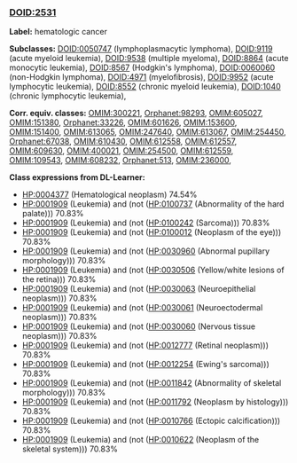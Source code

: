 
### [DOID:2531](http://purl.obolibrary.org/obo/DOID_2531)
**Label:** hematologic cancer

**Subclasses:** [DOID:0050747](http://purl.obolibrary.org/obo/DOID_0050747) (lymphoplasmacytic lymphoma), [DOID:9119](http://purl.obolibrary.org/obo/DOID_9119) (acute myeloid leukemia), [DOID:9538](http://purl.obolibrary.org/obo/DOID_9538) (multiple myeloma), [DOID:8864](http://purl.obolibrary.org/obo/DOID_8864) (acute monocytic leukemia), [DOID:8567](http://purl.obolibrary.org/obo/DOID_8567) (Hodgkin's lymphoma), [DOID:0060060](http://purl.obolibrary.org/obo/DOID_0060060) (non-Hodgkin lymphoma), [DOID:4971](http://purl.obolibrary.org/obo/DOID_4971) (myelofibrosis), [DOID:9952](http://purl.obolibrary.org/obo/DOID_9952) (acute lymphocytic leukemia), [DOID:8552](http://purl.obolibrary.org/obo/DOID_8552) (chronic myeloid leukemia), [DOID:1040](http://purl.obolibrary.org/obo/DOID_1040) (chronic lymphocytic leukemia), 

**Corr. equiv. classes:** [OMIM:300221](http://purl.obolibrary.org/obo/OMIM_300221), [Orphanet:98293](http://www.orpha.net/ORDO/Orphanet_98293), [OMIM:605027](http://purl.obolibrary.org/obo/OMIM_605027), [OMIM:151380](http://purl.obolibrary.org/obo/OMIM_151380), [Orphanet:33226](http://www.orpha.net/ORDO/Orphanet_33226), [OMIM:601626](http://purl.obolibrary.org/obo/OMIM_601626), [OMIM:153600](http://purl.obolibrary.org/obo/OMIM_153600), [OMIM:151400](http://purl.obolibrary.org/obo/OMIM_151400), [OMIM:613065](http://purl.obolibrary.org/obo/OMIM_613065), [OMIM:247640](http://purl.obolibrary.org/obo/OMIM_247640), [OMIM:613067](http://purl.obolibrary.org/obo/OMIM_613067), [OMIM:254450](http://purl.obolibrary.org/obo/OMIM_254450), [Orphanet:67038](http://www.orpha.net/ORDO/Orphanet_67038), [OMIM:610430](http://purl.obolibrary.org/obo/OMIM_610430), [OMIM:612558](http://purl.obolibrary.org/obo/OMIM_612558), [OMIM:612557](http://purl.obolibrary.org/obo/OMIM_612557), [OMIM:609630](http://purl.obolibrary.org/obo/OMIM_609630), [OMIM:400021](http://purl.obolibrary.org/obo/OMIM_400021), [OMIM:254500](http://purl.obolibrary.org/obo/OMIM_254500), [OMIM:612559](http://purl.obolibrary.org/obo/OMIM_612559), [OMIM:109543](http://purl.obolibrary.org/obo/OMIM_109543), [OMIM:608232](http://purl.obolibrary.org/obo/OMIM_608232), [Orphanet:513](http://www.orpha.net/ORDO/Orphanet_513), [OMIM:236000](http://purl.obolibrary.org/obo/OMIM_236000), 

**Class expressions from DL-Learner:**

- [HP:0004377](http://purl.obolibrary.org/obo/HP_0004377) (Hematological neoplasm) 74.54%
- [HP:0001909](http://purl.obolibrary.org/obo/HP_0001909) (Leukemia) and (not ([HP:0100737](http://purl.obolibrary.org/obo/HP_0100737) (Abnormality of the hard palate))) 70.83%
- [HP:0001909](http://purl.obolibrary.org/obo/HP_0001909) (Leukemia) and (not ([HP:0100242](http://purl.obolibrary.org/obo/HP_0100242) (Sarcoma))) 70.83%
- [HP:0001909](http://purl.obolibrary.org/obo/HP_0001909) (Leukemia) and (not ([HP:0100012](http://purl.obolibrary.org/obo/HP_0100012) (Neoplasm of the eye))) 70.83%
- [HP:0001909](http://purl.obolibrary.org/obo/HP_0001909) (Leukemia) and (not ([HP:0030960](http://purl.obolibrary.org/obo/HP_0030960) (Abnormal pupillary morphology))) 70.83%
- [HP:0001909](http://purl.obolibrary.org/obo/HP_0001909) (Leukemia) and (not ([HP:0030506](http://purl.obolibrary.org/obo/HP_0030506) (Yellow/white lesions of the retina))) 70.83%
- [HP:0001909](http://purl.obolibrary.org/obo/HP_0001909) (Leukemia) and (not ([HP:0030063](http://purl.obolibrary.org/obo/HP_0030063) (Neuroepithelial neoplasm))) 70.83%
- [HP:0001909](http://purl.obolibrary.org/obo/HP_0001909) (Leukemia) and (not ([HP:0030061](http://purl.obolibrary.org/obo/HP_0030061) (Neuroectodermal neoplasm))) 70.83%
- [HP:0001909](http://purl.obolibrary.org/obo/HP_0001909) (Leukemia) and (not ([HP:0030060](http://purl.obolibrary.org/obo/HP_0030060) (Nervous tissue neoplasm))) 70.83%
- [HP:0001909](http://purl.obolibrary.org/obo/HP_0001909) (Leukemia) and (not ([HP:0012777](http://purl.obolibrary.org/obo/HP_0012777) (Retinal neoplasm))) 70.83%
- [HP:0001909](http://purl.obolibrary.org/obo/HP_0001909) (Leukemia) and (not ([HP:0012254](http://purl.obolibrary.org/obo/HP_0012254) (Ewing's sarcoma))) 70.83%
- [HP:0001909](http://purl.obolibrary.org/obo/HP_0001909) (Leukemia) and (not ([HP:0011842](http://purl.obolibrary.org/obo/HP_0011842) (Abnormality of skeletal morphology))) 70.83%
- [HP:0001909](http://purl.obolibrary.org/obo/HP_0001909) (Leukemia) and (not ([HP:0011792](http://purl.obolibrary.org/obo/HP_0011792) (Neoplasm by histology))) 70.83%
- [HP:0001909](http://purl.obolibrary.org/obo/HP_0001909) (Leukemia) and (not ([HP:0010766](http://purl.obolibrary.org/obo/HP_0010766) (Ectopic calcification))) 70.83%
- [HP:0001909](http://purl.obolibrary.org/obo/HP_0001909) (Leukemia) and (not ([HP:0010622](http://purl.obolibrary.org/obo/HP_0010622) (Neoplasm of the skeletal system))) 70.83%


